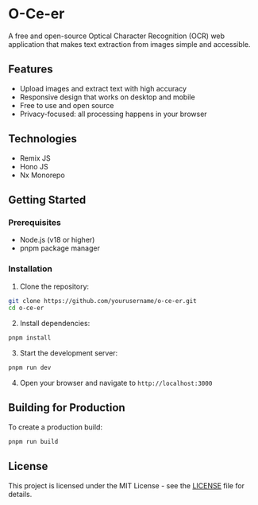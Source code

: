 # O-Ce-er

A free and open-source Optical Character Recognition (OCR) web application that makes text extraction from images simple and accessible.

## Features

- Upload images and extract text with high accuracy
- Responsive design that works on desktop and mobile
- Free to use and open source
- Privacy-focused: all processing happens in your browser

## Technologies

- Remix JS
- Hono JS
- Nx Monorepo

## Getting Started

### Prerequisites

- Node.js (v18 or higher)
- pnpm package manager

### Installation

1. Clone the repository:

```bash
git clone https://github.com/yourusername/o-ce-er.git
cd o-ce-er
```

2. Install dependencies:

```bash
pnpm install
```

3. Start the development server:

```bash
pnpm run dev
```

4. Open your browser and navigate to `http://localhost:3000`

## Building for Production

To create a production build:

```bash
pnpm run build
```

## License

This project is licensed under the MIT License - see the [LICENSE](./LICENSE) file for details.
